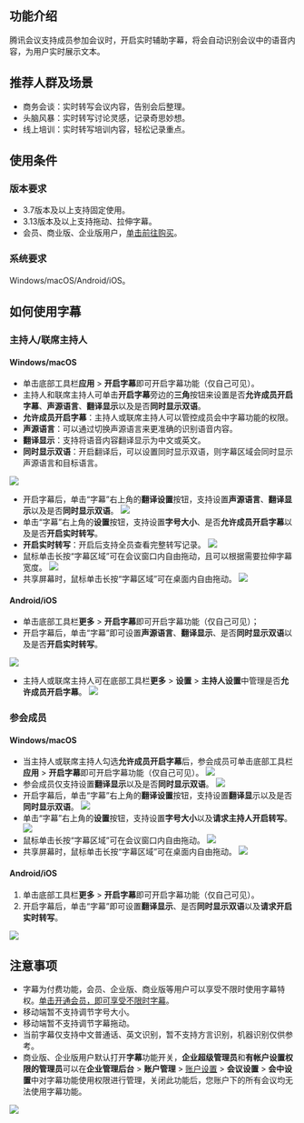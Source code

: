 ## 功能介绍
腾讯会议支持成员参加会议时，开启实时辅助字幕，将会自动识别会议中的语音内容，为用户实时展示文本。

## 推荐人群及场景
- 商务会谈：实时转写会议内容，告别会后整理。
- 头脑风暴：实时转写讨论灵感，记录奇思妙想。
- 线上培训：实时转写培训内容，轻松记录重点。

## 使用条件

### 版本要求
- 3.7版本及以上支持固定使用。
- 3.13版本及以上支持拖动、拉伸字幕。
- 会员、商业版、企业版用户，[单击前往购买](https://meeting.tencent.com/buy/index.html?version=personal&mid=ts.p.help.wz)。

### 系统要求
Windows/macOS/Android/iOS。

## 如何使用字幕
### 主持人/联席主持人
#### Windows/macOS
- 单击底部工具栏**应用** > **开启字幕**即可开启字幕功能（仅自己可见）。
- 主持人和联席主持人可单击**开启字幕**旁边的**三角**按钮来设置是否**允许成员开启字幕**、**声源语言**、**翻译显示**以及是否**同时显示双语**。
 - **允许成员开启字幕**：主持人或联席主持人可以管控成员会中字幕功能的权限。
 - **声源语言**：可以通过切换声源语言来更准确的识别语音内容。
 - **翻译显示**：支持将语音内容翻译显示为中文或英文。
 - **同时显示双语**：开启翻译后，可以设置同时显示双语，则字幕区域会同时显示声源语言和目标语言。

![](https://qcloudimg.tencent-cloud.cn/raw/81dfa22315d1093396ed319e52e1b5de.png)

- 开启字幕后，单击“字幕”右上角的**翻译设置**按钮，支持设置**声源语言**、**翻译显示**以及是否**同时显示双语**。
![](https://qcloudimg.tencent-cloud.cn/raw/cf2003f4ba839239494838a2c79f8646.png)
- 单击“字幕”右上角的**设置**按钮，支持设置**字号大小**、是否**允许成员开启字幕**以及是否**开启实时转写**。
- **开启实时转写**：开启后支持全员查看完整转写记录。
![](https://qcloudimg.tencent-cloud.cn/raw/4130c3067f637015c5515b14231e0bcb.png)
- 鼠标单击长按“字幕区域”可在会议窗口内自由拖动，且可以根据需要拉伸字幕宽度。
![](https://qcloudimg.tencent-cloud.cn/raw/7235088c27032276359e32b9932145bd.png)
- 共享屏幕时，鼠标单击长按“字幕区域”可在桌面内自由拖动。
![](https://qcloudimg.tencent-cloud.cn/raw/6fa0f372d418f255b88c19a38085191d.png)

#### Android/iOS
- 单击底部工具栏**更多** > **开启字幕**即可开启字幕功能（仅自己可见）；
- 开启字幕后，单击“字幕”即可设置**声源语言**、**翻译显示**、是否**同时显示双语**以及是否**开启实时转写**。

![](https://qcloudimg.tencent-cloud.cn/raw/fd80ca7e4089c71c80c9e22116d2a31b.png)
- 主持人或联席主持人可在底部工具栏**更多** > **设置** >  **主持人设置**中管理是否**允许成员开启字幕**。
![](https://qcloudimg.tencent-cloud.cn/raw/619daed8cd23e60054792187be155a74.png)

### 参会成员
#### Windows/macOS
- 当主持人或联席主持人勾选**允许成员开启字幕**后，参会成员可单击底部工具栏**应用** > **开启字幕**即可开启字幕功能（仅自己可见）。
![](https://qcloudimg.tencent-cloud.cn/raw/fb651247d0df97060d71265071fa2984.png)
- 参会成员仅支持设置**翻译显示**以及是否**同时显示双语**。
![](https://qcloudimg.tencent-cloud.cn/raw/e58f91cb997bf2553c1c5d6558f80f1b.png)
- 开启字幕后，单击“字幕”右上角的**翻译设置**按钮，支持设置**翻译显**示以及是否**同时显示双语**。
![](https://qcloudimg.tencent-cloud.cn/raw/6255aac9c57ad257c5cb7e3f364b2704.png)
- 单击“字幕”右上角的**设置**按钮，支持设置**字号大小**以及**请求主持人开启转写**。
![](https://qcloudimg.tencent-cloud.cn/raw/4c38eb8a1c085cc40f0549408e07ffd2.png)
- 鼠标单击长按“字幕区域”可在会议窗口内自由拖动。
![](https://qcloudimg.tencent-cloud.cn/raw/eaa3581947b27f12f6ca1d35b07d3b98.png)
- 共享屏幕时，鼠标单击长按“字幕区域”可在桌面内自由拖动。
![](https://qcloudimg.tencent-cloud.cn/raw/f81b7500dccbf6daaf1c4bb50d8f86a6.png)

#### Android/iOS
1. 单击底部工具栏**更多** > **开启字幕**即可开启字幕功能（仅自己可见）。
2. 开启字幕后，单击“字幕”即可设置**翻译显示**、是否**同时显示双语**以及**请求开启实时转写**。

![](https://qcloudimg.tencent-cloud.cn/raw/0cbed21755aba6fe1c01904a0620bbc5.png)

## 注意事项
- 字幕为付费功能，会员、企业版、商业版等用户可以享受不限时使用字幕特权。[单击开通会员，即可享受不限时字幕](https://meeting.tencent.com/buy/index.html?version=personal&mid=ts.p.help.wz)。
- 移动端暂不支持调节字号大小。
- 移动端暂不支持调节字幕拖动。
- 当前字幕仅支持中文普通话、英文识别，暂不支持方言识别，机器识别仅供参考。
- 商业版、企业版用户默认打开**字幕**功能开关，**企业超级管理员**和**有帐户设置权限的管理员**可以在**企业管理后台** > **账户管理** > [账户设置](https://meeting.tencent.com/user-center/account-setting) > **会议设置** > **会中设置**中对字幕功能使用权限进行管理，关闭此功能后，您账户下的所有会议均无法使用字幕功能。

![](https://qcloudimg.tencent-cloud.cn/raw/3a81385706706d2a212ba502d61302de.png)
